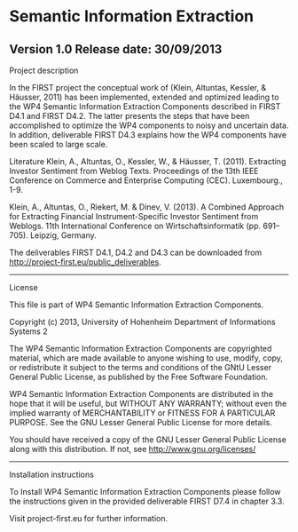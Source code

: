 Semantic Information Extraction
=============================

Version 1.0
Release date: 30/09/2013
-------------------------------------------------------------------------------
Project description

In  the  FIRST  project  the  conceptual  work  of  (Klein,  Altuntas,  Kessler,  &  Häusser,  2011)  has 
been  implemented,  extended  and  optimized  leading  to  the  WP4  Semantic  Information Extraction  Components  described  in  FIRST D4.1 and  FIRST  D4.2.  The  latter  presents  the  steps  that  have  been 
accomplished  to  optimize  the  WP4  components  to  noisy  and  uncertain  data.  In  addition, 
deliverable  FIRST D4.3 explains how the WP4 components have been scaled to large scale. 

Literature
Klein, A., Altuntas, O., Kessler, W., & Häusser, T. (2011). Extracting Investor Sentiment from 
Weblog Texts. Proceedings of the 13th IEEE Conference on Commerce and Enterprise 
Computing (CEC). Luxembourg., 1-9. 

Klein, A., Altuntas, O., Riekert, M. & Dinev, V. (2013). A Combined Approach for Extracting Financial Instrument-Specific Investor Sentiment from Weblogs. 11th International Conference on Wirtschaftsinformatik (pp. 691–705). Leipzig, Germany.

The deliverables FIRST D4.1, D4.2 and D4.3 can be downloaded from http://project-first.eu/public_deliverables.

-------------------------------------------------------------------------------
License

This file is part of WP4  Semantic  Information Extraction  Components.

Copyright (c) 2013, University of Hohenheim Department of Informations Systems 2

The WP4 Semantic Information Extraction Components are copyrighted material, which are made available to anyone wishing to use, modify,
copy, or redistribute it subject to the terms and conditions of the GNtU Lesser
General Public License, as published by the Free Software Foundation.

WP4  Semantic Information Extraction Components are distributed in the hope that it will be useful,
but WITHOUT ANY WARRANTY; without even the implied warranty of MERCHANTABILITY
or FITNESS FOR A PARTICULAR PURPOSE.  See the GNU Lesser General Public License
for more details.

You should have received a copy of the GNU Lesser General Public License
along with this distribution. If not, see <http://www.gnu.org/licenses/>

-------------------------------------------------------------------------------
Installation instructions

To Install  WP4  Semantic  Information  Extraction  Components please follow the instructions given in the provided deliverable FIRST D7.4 in chapter 3.3.


Visit project-first.eu for further information.

